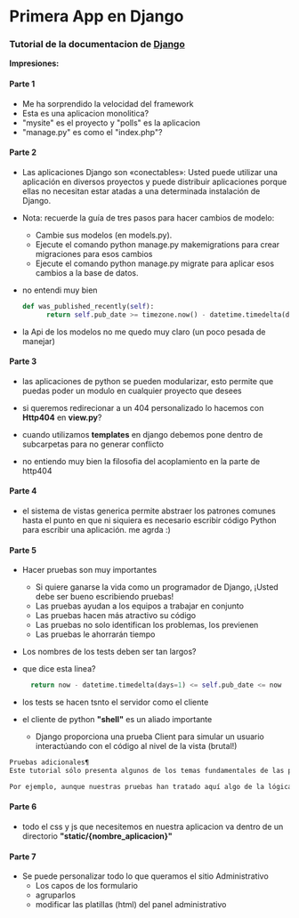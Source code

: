 # Primera App en Django

### Tutorial de la documentacion de [Django](https://docs.djangoproject.com/es/3.2/intro/tutorial01/)

**Impresiones:**

#### Parte 1

- Me ha sorprendido la velocidad del framework
- Esta es una aplicacion monolitica?
- "mysite" es el proyecto y "polls" es la aplicacion
- "manage.py" es como el "index.php"?

#### Parte 2

- Las aplicaciones Django son «conectables»: Usted puede utilizar una aplicación en diversos proyectos y puede distribuir aplicaciones porque ellas no necesitan estar atadas a una determinada instalación de Django.

- Nota:
  recuerde la guía de tres pasos para hacer cambios de modelo:

  - Cambie sus modelos (en models.py).
  - Ejecute el comando python manage.py makemigrations para crear migraciones para esos cambios
  - Ejecute el comando python manage.py migrate para aplicar esos cambios a la base de datos.

- no entendi muy bien

  ```python
  def was_published_recently(self):
        return self.pub_date >= timezone.now() - datetime.timedelta(days=1)
  ```

- la Api de los modelos no me quedo muy claro (un poco pesada de manejar)

#### Parte 3

- las aplicaciones de python se pueden modularizar, esto permite que puedas poder un modulo en cualquier proyecto que desees

- si queremos redirecionar a un 404 personalizado lo hacemos con **Http404** en **view.py**?

- cuando utilizamos **templates** en django debemos pone dentro de subcarpetas para no generar conflicto

- no entiendo muy bien la filosofia del acoplamiento en la parte de http404

#### Parte 4

- el sistema de vistas generica permite abstraer los patrones comunes hasta el punto en que ni siquiera es necesario escribir código Python para escribir una aplicación. me agrda :)

#### Parte 5

- Hacer pruebas son muy importantes

  - Si quiere ganarse la vida como un programador de Django, ¡Usted debe ser bueno escribiendo pruebas!
  - Las pruebas ayudan a los equipos a trabajar en conjunto
  - Las pruebas hacen más atractivo su código
  - Las pruebas no solo identifican los problemas, los previenen
  - Las pruebas le ahorrarán tiempo

- Los nombres de los tests deben ser tan largos?
- que dice esta linea?
  ```py
    return now - datetime.timedelta(days=1) <= self.pub_date <= now
  ```
- los tests se hacen tsnto el servidor como el cliente
- el cliente de python **"shell"** es un aliado importante
  - Django proporciona una prueba Client para simular un usuario interactúando con el código al nivel de la vista (brutal!)

```txt
Pruebas adicionales¶
Este tutorial sólo presenta algunos de los temas fundamentales de las pruebas. Hay mucho más que usted puede hacer y una serie de herramientas muy útiles a su disposición para lograr algunas cosas muy interesantes.

Por ejemplo, aunque nuestras pruebas han tratado aquí algo de la lógica interna de un modelo y la forma en que nuestras vistas publican información, usted puede utilizar un framework «en el navegador» como Selenium para probar la forma en que su HTML en realidad se renderiza en un navegador. Estas herramientas le permiten comprobar no sólo el comportamiento de su código Django, sino también, por ejemplo, el de su JavaScript. ¡Es impresionante ver cómo las pruebas ejecutan un navegador y comienzan a interactuar con su sitio como si estuviese siendo operado por un humano! Django incluye LiveServerTestCase para facilitar la integración con herramientas como Selenium.


```

#### Parte 6

- todo el css y js que necesitemos en nuestra aplicacion va dentro de un directorio **"static/{nombre_aplicacion}"**

#### Parte 7

- Se puede personalizar todo lo que queramos el sitio Administrativo
  - Los capos de los formulario
  - agruparlos
  - modificar las platillas (html) del panel administrativo
